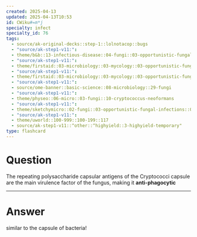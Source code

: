 ```yaml
---
created: 2025-04-13
updated: 2025-04-13T10:53
id: CWiku#=m*j
specialty: infect
specialty_id: 76
tags:
  - source/ak-original-decks::step-1::lolnotacop::bugs
  - "source/ak-step1-v11:": 
  - theme/b&b::13-infectious-disease::04-fungi::03-opportunistic-fungal-infections
  - "source/ak-step1-v11:": 
  - theme/firstaid::03-microbiology::03-mycology::03-opportunistic-fungal-infections
  - "source/ak-step1-v11:": 
  - theme/firstaid::03-microbiology::03-mycology::03-opportunistic-fungal-infections::cryptococcus-neoformans
  - "source/ak-step1-v11:": 
  - source/ome-banner::basic-science::08-microbiology::29-fungi
  - "source/ak-step1-v11:": 
  - theme/physeo::06-micro::03-fungi::10-cryptococcus-neoformans
  - "source/ak-step1-v11:": 
  - theme/sketchymicro::02-fungi::03-opportunistic-fungal-infections::03-cryptococcus-neoformans
  - "source/ak-step1-v11:": 
  - theme/uworld::100-999::100-199::117
  - source/ak-step1-v11::^other::^highyield::3-highyield-temporary"
type: flashcard
---
```


# Question
The repeating polysaccharide capsular antigens of the Cryptococci capsule are the main virulence factor of the fungus, making it **anti-phagocytic**

---

# Answer
similar to the capsule of bacteria!